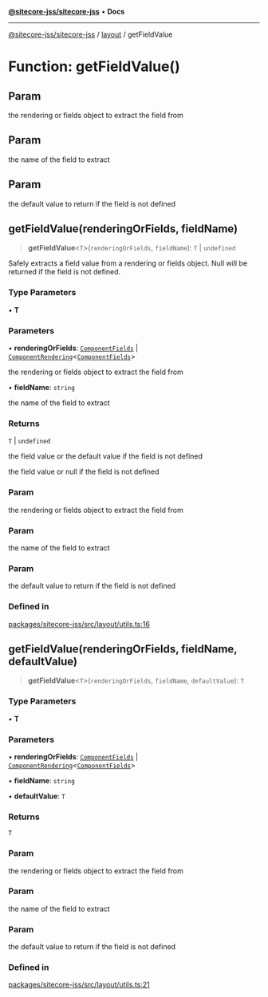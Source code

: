 [**@sitecore-jss/sitecore-jss**](../../README.md) • **Docs**

***

[@sitecore-jss/sitecore-jss](../../README.md) / [layout](../README.md) / getFieldValue

# Function: getFieldValue()

## Param

the rendering or fields object to extract the field from

## Param

the name of the field to extract

## Param

the default value to return if the field is not defined

## getFieldValue(renderingOrFields, fieldName)

> **getFieldValue**\<`T`\>(`renderingOrFields`, `fieldName`): `T` \| `undefined`

Safely extracts a field value from a rendering or fields object.
Null will be returned if the field is not defined.

### Type Parameters

• **T**

### Parameters

• **renderingOrFields**: [`ComponentFields`](../interfaces/ComponentFields.md) \| [`ComponentRendering`](../interfaces/ComponentRendering.md)\<[`ComponentFields`](../interfaces/ComponentFields.md)\>

the rendering or fields object to extract the field from

• **fieldName**: `string`

the name of the field to extract

### Returns

`T` \| `undefined`

the field value or the default value if the field is not defined

the field value or null if the field is not defined

### Param

the rendering or fields object to extract the field from

### Param

the name of the field to extract

### Param

the default value to return if the field is not defined

### Defined in

[packages/sitecore-jss/src/layout/utils.ts:16](https://github.com/Sitecore/jss/blob/ff400466a8d16483c667d9a837e1247d6192035e/packages/sitecore-jss/src/layout/utils.ts#L16)

## getFieldValue(renderingOrFields, fieldName, defaultValue)

> **getFieldValue**\<`T`\>(`renderingOrFields`, `fieldName`, `defaultValue`): `T`

### Type Parameters

• **T**

### Parameters

• **renderingOrFields**: [`ComponentFields`](../interfaces/ComponentFields.md) \| [`ComponentRendering`](../interfaces/ComponentRendering.md)\<[`ComponentFields`](../interfaces/ComponentFields.md)\>

• **fieldName**: `string`

• **defaultValue**: `T`

### Returns

`T`

### Param

the rendering or fields object to extract the field from

### Param

the name of the field to extract

### Param

the default value to return if the field is not defined

### Defined in

[packages/sitecore-jss/src/layout/utils.ts:21](https://github.com/Sitecore/jss/blob/ff400466a8d16483c667d9a837e1247d6192035e/packages/sitecore-jss/src/layout/utils.ts#L21)
